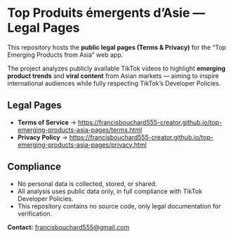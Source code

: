# Top Produits émergents d’Asie — Legal Pages

This repository hosts the **public legal pages (Terms & Privacy)** for the “Top Emerging Products from Asia” web app.

The project analyzes publicly available TikTok videos to highlight **emerging product trends** and **viral content** from Asian markets — aiming to inspire international audiences while fully respecting TikTok’s Developer Policies.

## Legal Pages
- **Terms of Service** → https://francisbouchard555-creator.github.io/top-emerging-products-asia-pages/terms.html
- **Privacy Policy** → https://francisbouchard555-creator.github.io/top-emerging-products-asia-pages/privacy.html  

## Compliance
- No personal data is collected, stored, or shared.  
- All analysis uses public data only, in full compliance with TikTok Developer Policies.  
- This repository contains no source code, only legal documentation for verification.

**Contact:** francisbouchard555@gmail.com

